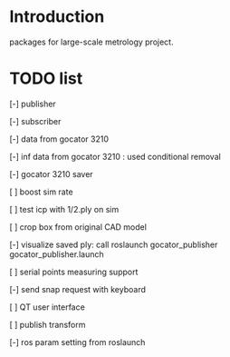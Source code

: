 # Introduction

packages for large-scale metrology project. 

# TODO list

[-] publisher

[-] subscriber

[-] data from gocator 3210

[-] inf data from gocator 3210 : used conditional removal

[-] gocator 3210 saver

[ ] boost sim rate

[ ] test icp with 1/2.ply on sim

[ ] crop box from original CAD model

[-] visualize saved ply: call roslaunch gocator_publisher gocator_publisher.launch

[ ] serial points measuring support

[-] send snap request with keyboard

[ ] QT user interface

[ ] publish transform

[-] ros param setting from roslaunch 